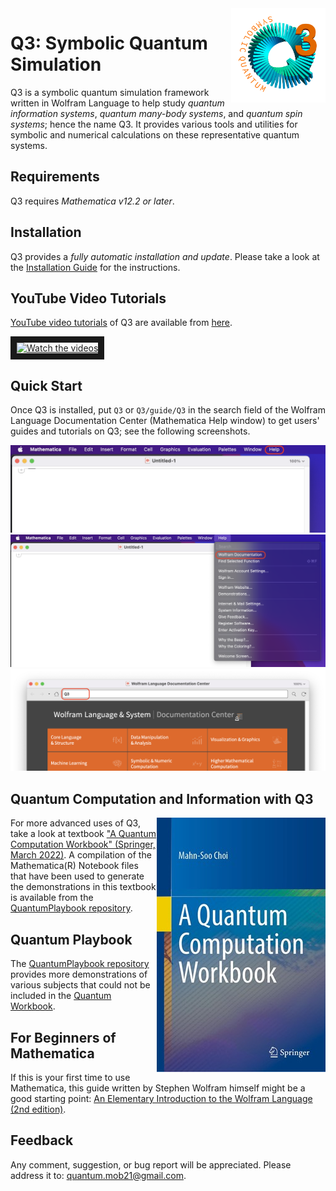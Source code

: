 <a href="https://github.com/quantum-mob/Q3">
<img align="Right" src="Assets/Images/EmblemQ3S.png" width="30%"/>
</a>

# Q3: Symbolic Quantum Simulation

Q3 is a symbolic quantum simulation framework written in Wolfram Language to help study *quantum information systems*, *quantum many-body systems*, and *quantum spin systems*; hence the name Q3. It provides various tools and utilities for symbolic and numerical calculations on these representative quantum systems.


## Requirements

Q3 requires *Mathematica v12.2 or later*.


## Installation

Q3 provides a *fully automatic installation and update*. Please take a look at the [Installation Guide](./INSTALL.md) for the instructions.


## YouTube Video Tutorials

[YouTube video tutorials](https://youtube.com/playlist?list=PLO3EQ7RIEy-eW2hPiaPQ24VuVOZytyS5m&feature=shared) of Q3 are available from [here](https://youtube.com/playlist?list=PLO3EQ7RIEy-eW2hPiaPQ24VuVOZytyS5m&feature=shared).

<a href="https://www.youtube.com/@QuantumWorkforceCenter/videos" target="_blank">
<img src="http://img.youtube.com/vi/k2icqSdb0FA/mqdefault.jpg" alt="Watch the videos" width="360" border="10" />
</a>


## Quick Start

Once Q3 is installed, put `Q3` or `Q3/guide/Q3` in the search field of the Wolfram Language Documentation Center (Mathematica Help window) to get users' guides and tutorials on Q3; see the following screenshots.

![Screenshot 1](Assets/Images/Help1.png?raw=true)
![Screenshot 2](Assets/Images/Help2.png?raw=true)
![Screenshot 3](Assets/Images/Help3.png?raw=true)


## Quantum Computation and Information with Q3

<a href="https://link.springer.com/book/9783030912130">
<img src="Assets/Images/QuantumWorkbookCover.jpg" align="right"
     alg="Quantum Workbook Cover"/>
</a>

For more advanced uses of Q3, take a look at textbook ["A Quantum Computation Workbook" (Springer, March 2022)](https://link.springer.com/book/9783030912130).
A compilation of the Mathematica(R) Notebook files that have been used to generate the demonstrations in this textbook is available from
the [QuantumPlaybook repository](https://github.com/quantum-mob/QuantumPlaybook).


## Quantum Playbook

The [QuantumPlaybook repository](https://github.com/quantum-mob/QuantumPlaybook) provides more demonstrations of various subjects that could not be included in the [Quantum Workbook](https://link.springer.com/book/9783030912130).


## For Beginners of Mathematica

If this is your first time to use Mathematica, this guide written by Stephen Wolfram himself might be a good starting point: [An Elementary Introduction to the Wolfram Language (2nd edition)](https://www.wolfram.com/language/elementary-introduction/2nd-ed/).


## Feedback

Any comment, suggestion, or bug report will be appreciated. Please address it to: [quantum.mob21@gmail.com](mailto:quantum.mob21@gmail.com).

